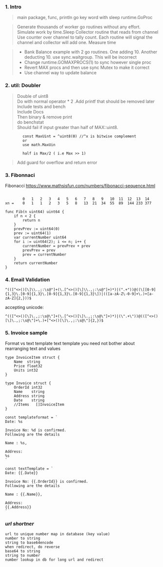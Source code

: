 
### 1. Intro
   > main package, func, println
   > go key word with sleep
   > runtime.GoProc 
   
   > Generate thousands of worker go routines without any effort. 
   Simulate work by time.Sleep
   Collector routine that reads from channel
   Use counter over channel to tally count. Each routine will signal the channel and collector will add one. Measure time

   > - Bank Balance example with 2 go routines. One adding 10. Another deducting 10. use sync.waitgroup. This will be incorrect
   > - Change runtime.GOMAXPROCS(1) to sync however single proc
   > - Revert MAX procs and then use sync Mutex to make it correct
   > - Use channel way to update balance


### 2. util: Doubler 
> Double of uint8 <br/>
> Do with normal operator * 2 .Add printf that should be removed later <br/>
> Include tests and bench <br/>
> Include Docs <br/>
> Then binary & remove print <br/>
> do benchstat <br/>
> Should fail if input greater than half of MAX::uint8. <br/>

````
        const MaxUint = ^uint8(0) //^x is bitwise complement
        or 
        use math.MaxUin

        half is Max/2 ( i.e Max >> 1)
````
> Add guard for overflow and return error


### 3. Fibonnaci
Fibonacci https://www.mathsisfun.com/numbers/fibonacci-sequence.html

````

        0	1	2	3	4	5	6	7	8	9	10	11	12	13	14	
xn =	0	1	1	2	3	5	8	13	21	34	55	89	144	233	377
````

````
func Fib(n uint64) uint64 {
	if n < 2 {
		return n
	}
	prevPrev := uint64(0)
	prev := uint64(1)
	var currentNumber uint64
	for i := uint64(2); i <= n; i++ {
		currentNumber = prevPrev + prev
		prevPrev = prev
		prev = currentNumber
	}
	return currentNumber
}
````

### 4. Email Validation
````
^(([^<>()[\]\\.,;:\s@"]+(\.[^<>()[\]\\.,;:\s@"]+)*)|(".+"))@((\[[0-9]{1,3}\.[0-9]{1,3}\.[0-9]{1,3}\.[0-9]{1,3}\])|(([a-zA-Z\-0-9]+\.)+[a-zA-Z]{2,}))$
````
accepting unicode:
````
^(([^<>()[\]\.,;:\s@\"]+(\.[^<>()[\]\.,;:\s@\"]+)*)|(\".+\"))@(([^<>()[\]\.,;:\s@\"]+\.)+[^<>()[\]\.,;:\s@\"]{2,})$
````

### 5. Invoice sample
Format vs text template
text template you need not bother about rearranging text and values
````
type InvoiceItem struct {
	Name  string
	Price float32
	Units int32
}

type Invoice struct {
	OrderId int32
	Name    string
	Address string
	Date    string
	//Items   []InvoiceItem
}

const templateformat = `
Date: %s

Invoice No: %d is confirmed.
Following are the details

Name : %s,

Address:
%s
`

const textTemplate = `
Date: {{.Date}}

Invoice No: {{.OrderId}} is confirmed.
Following are the details

Name : {{.Name}},

Address:
{{.Address}}
`
````



### *url shortner*
    url to unique number map in database (key value)
    number to string
    string to base64encode
    when redirect, do reverse
    base64 to string
    string to number 
    number lookup in db for long url and redirect